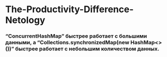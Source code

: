 # The-Productivity-Difference-Netology
### “ConcurrentHashMap” быстрее работает с большими данными, а “Collections.synchronizedMap(new HashMap<>())” быстрее работает с небольшим количеством данных.
